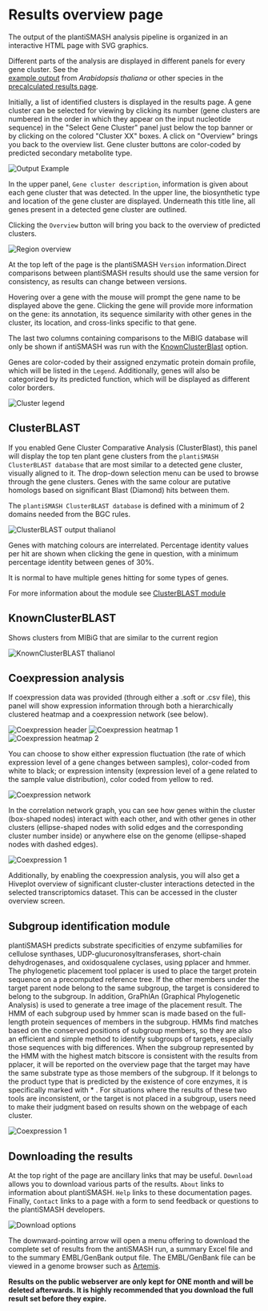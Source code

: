 # Results overview page

The output of the plantiSMASH analysis pipeline is organized in an interactive HTML page with SVG graphics.  

Different parts of the analysis are displayed in different panels for every gene cluster. See the  
[example output](https://plantismash.bioinformatics.nl/precalc/v2/Arabidopsis_thaliana_GCF_000001735.4/index.html) from *Arabidopsis thaliana* or other species in the [precalculated results page](https://plantismash.bioinformatics.nl/precalc/v2/).

Initially, a list of identified clusters is displayed in the results page. A gene cluster can be selected for viewing by clicking its number (gene clusters are numbered in the order in which they appear on the input nucleotide sequence) in the "Select Gene Cluster" panel just below the top banner or by clicking on the colored "Cluster XX" boxes. A click on "Overview" brings you back to the overview list.
Gene cluster buttons are color-coded by predicted secondary metabolite type.

![Output Example](../assets/images/output_example.png)

In the upper panel, `Gene cluster description`, information is given about each gene cluster that was detected. In the upper line, the biosynthetic type and location of the gene cluster are displayed. Underneath this title line, all genes present in a detected gene cluster are outlined.

Clicking the `Overview` button will bring you back to the overview of predicted clusters.

![Region overview](../assets/images/cluster_overview.png)

At the top left of the page is the plantiSMASH `Version` information.Direct comparisons between plantiSMASH results should use the same version for consistency, as results can change between versions.

Hovering over a gene with the mouse will prompt the gene name to be displayed above the gene. Clicking the gene will provide more information on the gene: its annotation, its sequence similarity with other genes in the cluster, its location, and cross-links specific to that gene.


The last two columns containing comparisons to the MiBIG database will only be shown if antiSMASH was run with the [KnownClusterBlast](#knownclusterblast) option.

Genes are color-coded by their assigned enzymatic protein domain profile, which will be listed in the `Legend`. Additionally, genes will also be categorized by its predicted function, which will be displayed as different color borders.

![Cluster legend](../assets/images/cluster_legend.png)



## ClusterBLAST 

If you enabled Gene Cluster Comparative Analysis (ClusterBlast), this panel will display the top ten plant gene clusters from the `plantiSMASH ClusterBLAST database` that are most similar to a detected gene cluster, visually aligned to it. The drop-down selection menu can be used to browse through the gene clusters. Genes with the same colour are putative homologs based on significant Blast (Diamond) hits between them.

The `plantiSMASH ClusterBLAST database` is defined with a minimum of 2 domains needed from the BGC rules. 

![ClusterBLAST output thalianol](../assets/images/clusterblast_output.png)

Genes with matching colours are interrelated.
Percentage identity values per hit are shown when clicking the gene in question,
with a minimum percentage identity between genes of 30%.

It is normal to have multiple genes hitting for some types of genes. 

For more information about the module see [ClusterBLAST module](../modules/clusterblast.md)


## KnownClusterBLAST 

Shows clusters from MIBiG that are similar to the current region

![KnownClusterBLAST  thalianol](../assets/images/knownclusters.png)

## Coexpression analysis 

If coexpression data was provided (through either a .soft or .csv file), this panel will show expression information through both a hierarchically clustered heatmap and a coexpression network (see below).

![Coexpression header](../assets/images/image008.png)
![Coexpression heatmap 1](../assets/images/image010.png)
![Coexpression heatmap 2](../assets/images/image012.png)

You can choose to show either expression fluctuation (the rate of which expression level of a gene changes between samples), color-coded from white to black; or expression intensity (expression level of a gene related to the sample value distribution), color coded from yellow to red.

![Coexpression network](../assets/images/image014.png)

In the correlation network graph, you can see how genes within the cluster (box-shaped nodes) interact with each other, and with other genes in other clusters (ellipse-shaped nodes with solid edges and the corresponding cluster number inside) or anywhere else on the genome (ellipse-shaped nodes with dashed edges).

![Coexpression 1](../assets/images/coex_relations.png)

Additionally, by enabling the coexpression analysis, you will also get a Hiveplot overview of significant cluster-cluster interactions detected in the selected transcriptomics dataset. This can be accessed in the cluster overview screen.

## Subgroup identification module

plantiSMASH predicts substrate specificities of enzyme subfamilies for cellulose synthases, UDP-glucuronosyltransferases, short-chain dehydrogenases, and oxidosqualene cyclases, using pplacer and hmmer. The phylogenetic placement tool pplacer is used to place the target protein sequence on a precomputed reference tree. If the other members under the target parent node belong to the same subgroup, the target is considered to belong to the subgroup. In addition, GraPhlAn (Graphical Phylogenetic Analysis) is used to generate a tree image of the placement result. The HMM of each subgroup used by hmmer scan is made based on the full-length protein sequences of members in the subgroup. HMMs find matches based on the conserved positions of subgroup members, so they are also an efficient and simple method to identify subgroups of targets, especially those sequences with big differences. When the subgroup represented by the HMM with the highest match bitscore is consistent with the results from pplacer, it will be reported on the overview page that the target may have the same substrate type as those members of the subgroup. If it belongs to the product type that is predicted by the existence of core enzymes, it is specifically marked with * . For situations where the results of these two tools are inconsistent, or the target is not placed in a subgroup, users need to make their judgment based on results shown on the webpage of each cluster.

![Coexpression 1](../assets/images/subgroup.png)

## Downloading the results 

At the top right of the page are ancillary links that may be useful.
`Download` allows you to download various parts of the results.
`About` links to information about plantiSMASH.
`Help` links to these documentation pages.
Finally, `Contact` links to a page with a form to send feedback or questions to the plantiSMASH developers.

![Download options](../assets/images/download_options.png)

The downward-pointing arrow will open a menu offering to download the complete set of results from the antiSMASH run, a summary Excel file and to the summary EMBL/GenBank output file. The EMBL/GenBank file can be viewed in a genome browser such as [Artemis](https://www.sanger.ac.uk/tool/artemis/).


**Results on the public webserver are only kept for ONE month and will be deleted afterwards. It is highly recommended that you download the full result set before they expire.**